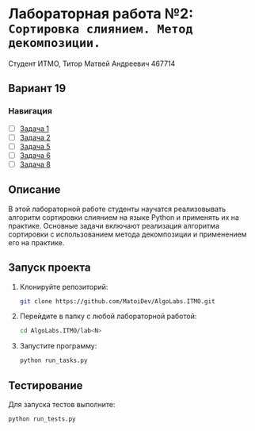 # Лабораторная работа №2: `Сортировка слиянием. Метод декомпозиции.`

Студент ИТМО,  Титор Матвей Андреевич  467714
## Вариант 19
### Навигация

- [ ] [Задача 1](task1/README.md)
- [ ] [Задача 2](task2/README.md)
- [ ] [Задача 5](task5/README.md)
- [ ] [Задача 6](task6/README.md)
- [ ] [Задача 8](task8/README.md)

## Описание
В этой лабораторной работе студенты научатся реализовывать алгоритм сортировки слиянием на языке Python и применять их
на практике.
Основные задачи включают реализация алгоритма сортировки с использованием метода декомпозиции и применением его на практике.

## Запуск проекта

1. Клонируйте репозиторий:
   ```bash
   git clone https://github.com/MatoiDev/AlgoLabs.ITMO.git
   ```

2. Перейдите в папку с любой лабораторной работой:
   ```bash
   cd AlgoLabs.ITMO/lab<N>
   ```

3. Запустите программу:
   ```bash
   python run_tasks.py
   ```

## Тестирование

Для запуска тестов выполните:

   ```bash
   python run_tests.py
   ```

